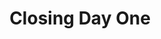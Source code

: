 ---
from: "17:30"
to: "17:45"
break: true
title: Closing Day One
sponsor: 
address:
url:
speaker:
details: Family Photo and Afterparty details
---